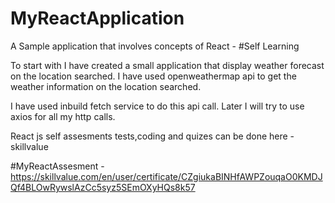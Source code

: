 # MyReactApplication
A Sample application that involves concepts of React - #Self Learning

To start with I have created a small application that display weather forecast on the location searched.
I have used openweathermap api to get the weather information on the location searched.

I have used inbuild fetch service to do this api call.
Later I will try to use axios for all my http calls.


React js self assesments tests,coding and quizes can be done here - skillvalue

#MyReactAssesment - https://skillvalue.com/en/user/certificate/CZgiukaBINHfAWPZouqaO0KMDJQf4BLOwRywslAzCc5syz5SEmOXyHQs8k57




